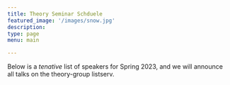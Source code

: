 ```yaml
---
title: Theory Seminar Schduele
featured_image: '/images/snow.jpg'
description:
type: page
menu: main

---
```


Below is a *tenative* list of speakers for Spring 2023, and we will announce all talks on the theory-group listserv.
